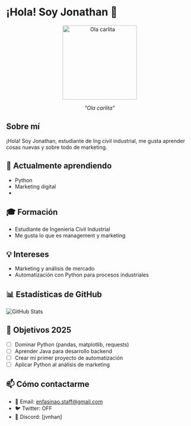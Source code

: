 # ¡Hola! Soy Jonathan 👋

<div align="center">
  <img src="./ola-carlita.png" alt="Ola carlita" width="200"/>
  <p><em>"Ola carlita"</em></p>
</div>

## Sobre mí

¡Hola! Soy Jonathan, estudiante de Ing civil industrial, me gusta aprender cosas nuevas y sobre todo de marketing.

## 🌱 Actualmente aprendiendo
- Python 
- Marketing digital
- 

## 🎓 Formación
- Estudiante de Ingeniería Civil Industrial
- Me gusta lo que es management y marketing

## 💡 Intereses
- Marketing y análisis de mercado
- Automatización con Python para procesos industriales



## 📊 Estadísticas de GitHub

![GitHub Stats](https://github-readme-stats.vercel.app/api?username=jonathan&show_icons=true&theme=radical)

## 🎯 Objetivos 2025

- [ ] Dominar Python (pandas, matplotlib, requests)
- [ ] Aprender Java para desarrollo backend
- [ ] Crear mi primer proyecto de automatización
- [ ] Aplicar Python al análisis de marketing

## 📫 Cómo contactarme

- 📧 Email: enfasinao.staff@gmail.com
- 🐦 Twitter: OFF
- 💼 Discord: [jvnhan]
